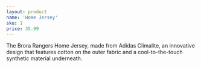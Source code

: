 ```yaml
---
layout: product
name: 'Home Jersey'
sku: 1
price: 35.99
---
```

The Brora Rangers Home Jersey, made from Adidas Climalite, an innovative design that features cotton on the outer fabric and a cool-to-the-touch synthetic material underneath.
